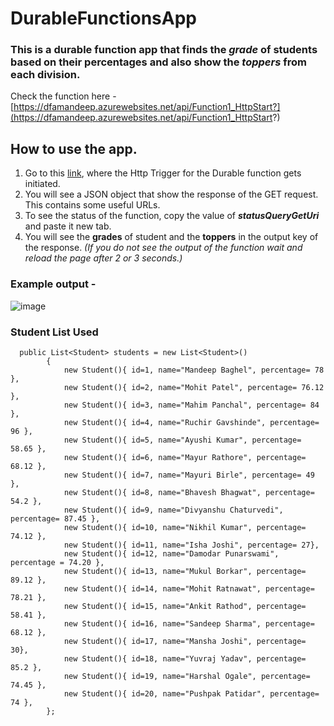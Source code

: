 # DurableFunctionsApp

### This is a durable function app that finds the ***grade*** of students based on their percentages and also show the ***toppers*** from each division.
Check the function here - [https://dfamandeep.azurewebsites.net/api/Function1_HttpStart?](https://dfamandeep.azurewebsites.net/api/Function1_HttpStart?)

## How to use the app.

1. Go to this [link](https://dfamandeep.azurewebsites.net/api/Function1_HttpStart?), where the Http Trigger for the Durable function gets initiated. 
2. You will see a JSON object that show the response of the GET request. This contains some useful URLs.
3. To see the status of the function, copy the value of ***statusQueryGetUri*** and paste it new tab.
4. You will see the **grades** of student and the **toppers** in the output key of the response. *(If you do not see the output of the function wait and reload the page after 2 or 3 seconds.)*


### Example output - 
![image](https://user-images.githubusercontent.com/83014804/125511356-19138bf0-e14d-4f7b-9eca-7f85e9303d3b.png)

### Student List Used
```
  public List<Student> students = new List<Student>()
        {
            new Student(){ id=1, name="Mandeep Baghel", percentage= 78 },
            new Student(){ id=2, name="Mohit Patel", percentage= 76.12 },
            new Student(){ id=3, name="Mahim Panchal", percentage= 84 },
            new Student(){ id=4, name="Ruchir Gavshinde", percentage= 96 },
            new Student(){ id=5, name="Ayushi Kumar", percentage= 58.65 },
            new Student(){ id=6, name="Mayur Rathore", percentage= 68.12 },
            new Student(){ id=7, name="Mayuri Birle", percentage= 49 },
            new Student(){ id=8, name="Bhavesh Bhagwat", percentage= 54.2 },
            new Student(){ id=9, name="Divyanshu Chaturvedi", percentage= 87.45 },
            new Student(){ id=10, name="Nikhil Kumar", percentage= 74.12 },
            new Student(){ id=11, name="Isha Joshi", percentage= 27},
            new Student(){ id=12, name="Damodar Punarswami", percentage = 74.20 },
            new Student(){ id=13, name="Mukul Borkar", percentage= 89.12 },
            new Student(){ id=14, name="Mohit Ratnawat", percentage= 78.21 },
            new Student(){ id=15, name="Ankit Rathod", percentage= 58.41 },
            new Student(){ id=16, name="Sandeep Sharma", percentage= 68.12 },
            new Student(){ id=17, name="Mansha Joshi", percentage= 30},
            new Student(){ id=18, name="Yuvraj Yadav", percentage= 85.2 },
            new Student(){ id=19, name="Harshal Ogale", percentage= 74.45 },
            new Student(){ id=20, name="Pushpak Patidar", percentage= 74 },
        }; 
```

